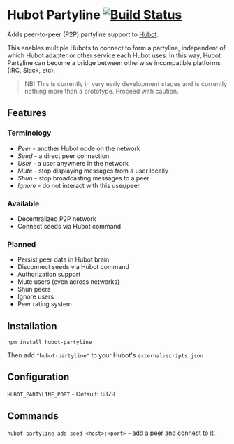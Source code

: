 # Hubot Partyline [![Build Status](https://travis-ci.org/hubot-scripts/hubot-partyline.svg)](https://travis-ci.org/hubot-scripts/hubot-partyline)

Adds peer-to-peer (P2P) partyline support to [Hubot](https://github.com/github/hubot).

This enables multiple Hubots to connect to form a partyline, independent of which
Hubot adapter or other service each Hubot uses. In this way, Hubot Partyline can
become a bridge between otherwise incompatible platforms (IRC, Slack, etc).

> NB! This is currently in very early development stages and is currently nothing
> more than a prototype. Proceed with caution.

## Features

### Terminology

* *Peer* - another Hubot node on the network
* *Seed* - a direct peer connection
* *User* - a user anywhere in the network
* *Mute* - stop displaying messages from a user locally
* *Shun* - stop broadcasting messages to a peer
* *Ignore* - do not interact with this user/peer

### Available

* Decentralized P2P network
* Connect seeds via Hubot command

### Planned

* Persist peer data in Hubot brain
* Disconnect seeds via Hubot command
* Authorization support
* Mute users (even across networks)
* Shun peers
* Ignore users
* Peer rating system

## Installation

`npm install hubot-partyline`

Then add `"hubot-partyline"` to your Hubot's `external-scripts.json`

## Configuration

`HUBOT_PARTYLINE_PORT` - Default: 8879

## Commands

`hubot partyline add seed <host>:<port>` - add a peer and connect to it.
